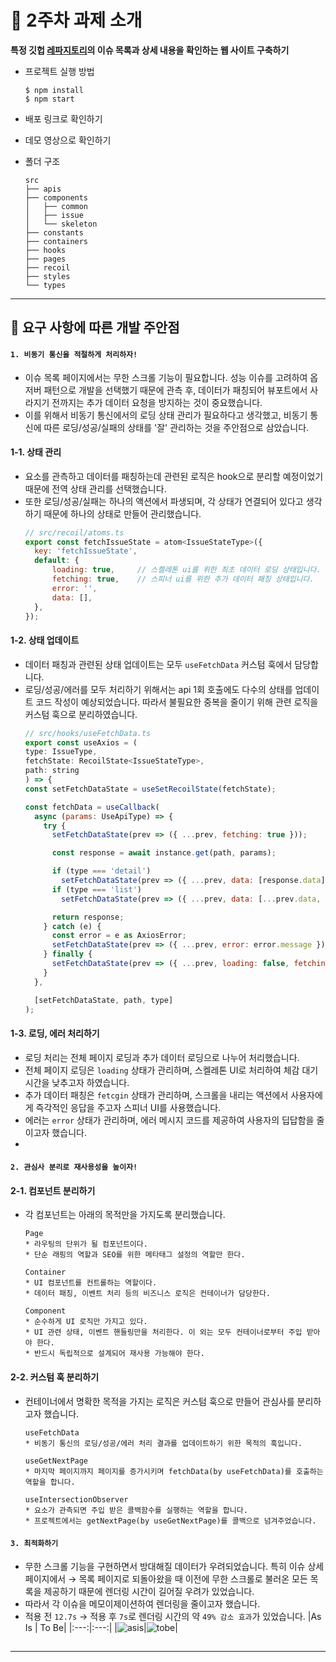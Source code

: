 # 📝 2주차 과제 소개
**특정 깃헙 [레파지토리](https://github.com/facebook/react/issues)의 이슈 목록과 상세 내용을 확인하는 웹 사이트 구축하기**
* 프로젝트 실행 방법
  ```
  $ npm install
  $ npm start
  ```
* 배포 링크로 확인하기
* 데모 영상으로 확인하기



* 폴더 구조
  ```
  src
  ├── apis
  ├── components
  │   ├── common
  │   ├── issue
  │   └── skeleton
  ├── constants
  ├── containers
  ├── hooks
  ├── pages
  ├── recoil
  ├── styles
  └── types
  ```
----
## 🤔 요구 사항에 따른 개발 주안점
#### `1. 비동기 통신을 적절하게 처리하자!`
* 이슈 목록 페이지에서는 무한 스크롤 기능이 필요합니다. 성능 이슈를 고려하여 옵저버 패턴으로 개발을 선택했기 때문에 관측 후, 데이터가 패칭되어 뷰포트에서 사라지기 전까지는 추가 데이터 요청을 방지하는 것이 중요했습니다. 
* 이를 위해서 비동기 통신에서의 로딩 상태 관리가 필요하다고 생각했고, 비동기 통신에 따른 로딩/성공/실패의 상태를 '잘' 관리하는 것을 주안점으로 삼았습니다. 

#### 1-1. 상태 관리
* 요소를 관측하고 데이터를 패칭하는데 관련된 로직은 hook으로 분리할 예정이었기 때문에 전역 상태 관리를 선택했습니다.
* 또한 로딩/성공/실패는 하나의 액션에서 파생되며, 각 상태가 연결되어 있다고 생각하기 때문에 하나의 상태로 만들어 관리했습니다.
  ```js
  // src/recoil/atoms.ts
  export const fetchIssueState = atom<IssueStateType>({
    key: 'fetchIssueState',
    default: {
        loading: true,     // 스켈레톤 ui를 위한 최초 데이터 로딩 상태입니다. 
        fetching: true,    // 스피너 ui를 위한 추가 데이터 패칭 상태입니다. 
        error: '',
        data: [],
    },
  });
  ```
#### 1-2. 상태 업데이트
* 데이터 패칭과 관련된 상태 업데이트는 모두 `useFetchData` 커스텀 훅에서 담당합니다. 
* 로딩/성공/에러를 모두 처리하기 위해서는 api 1회 호출에도 다수의 상태를 업데이트 코드 작성이 예상되었습니다. 따라서 불필요한 중복을 줄이기 위해 관련 로직을 커스텀 훅으로 분리하였습니다.
  ```js
  // src/hooks/useFetchData.ts
  export const useAxios = (
  type: IssueType,
  fetchState: RecoilState<IssueStateType>,
  path: string
  ) => {
  const setFetchDataState = useSetRecoilState(fetchState);

  const fetchData = useCallback(
    async (params: UseApiType) => {
      try {
        setFetchDataState(prev => ({ ...prev, fetching: true }));

        const response = await instance.get(path, params);

        if (type === 'detail')
          setFetchDataState(prev => ({ ...prev, data: [response.data] }));
        if (type === 'list')
          setFetchDataState(prev => ({ ...prev, data: [...prev.data, ...response.data] }));

        return response;
      } catch (e) {
        const error = e as AxiosError;
        setFetchDataState(prev => ({ ...prev, error: error.message }));
      } finally {
        setFetchDataState(prev => ({ ...prev, loading: false, fetching: false }));
      }
    },

    [setFetchDataState, path, type]
  );
  ```

#### 1-3. 로딩, 에러 처리하기 
* 로딩 처리는 전체 페이지 로딩과 추가 데이터 로딩으로 나누어 처리했습니다.
* 전체 페이지 로딩은 `loading` 상태가 관리하며, 스켈레톤 UI로 처리하여 체감 대기 시간을 낮추고자 하였습니다.
* 추가 데이터 패칭은 `fetcgin` 상태가 관리하며, 스크롤을 내리는 액션에서 사용자에게 즉각적인 응답을 주고자 스피너 UI를 사용했습니다.
* 에러는 `error` 상태가 관리하며, 에러 메시지 코드를 제공하여 사용자의 딥답함을 줄이고자 했습니다.
* 
#### `2. 관심사 분리로 재사용성을 높이자!`
#### 2-1. 컴포넌트 분리하기
* 각 컴포넌트는 아래의 목적만을 가지도록 분리했습니다.
  ```
  Page
  * 라우팅의 단위가 될 컴포넌트이다.
  * 단순 래핑의 역할과 SEO를 위한 메타태그 설정의 역할만 한다.

  Container
  * UI 컴포넌트를 컨트롤하는 역할이다.
  * 데이터 패칭, 이벤트 처리 등의 비즈니스 로직은 컨테이너가 담당한다.

  Component
  * 순수하게 UI 로직만 가지고 있다.
  * UI 관련 상태, 이벤트 핸들링만을 처리한다. 이 외는 모두 컨테이너로부터 주입 받아야 한다.
  * 반드시 독립적으로 설계되어 재사용 가능해야 한다.
  ```
#### 2-2. 커스텀 훅 분리하기
* 컨테이너에서 명확한 목적을 가지는 로직은 커스텀 훅으로 만들어 관심사를 분리하고자 했습니다.
  ```
  useFetchData
  * 비동기 통신의 로딩/성공/에러 처리 결과를 업데이트하기 위한 목적의 훅입니다.

  useGetNextPage
  * 마지막 페이지까지 페이지를 증가시키며 fetchData(by useFetchData)를 호출하는 역할을 합니다.

  useIntersectionObserver
  * 요소가 관측되면 주입 받은 콜백함수를 실행하는 역할을 합니다.
  * 프로젝트에서는 getNextPage(by useGetNextPage)를 콜백으로 넘겨주었습니다. 
  ```

#### `3. 최적화하기`
* 무한 스크롤 기능을 구현하면서 방대해질 데이터가 우려되었습니다. 특히 이슈 상세 페이지에서 → 목록 페이지로 되돌아왔을 때 이전에 무한 스크롤로 불러온 모든 목록을 제공하기 때문에 렌더링 시간이 길어질 우려가 있었습니다. 
* 따라서 각 이슈을 메모이제이션하여 렌더링을 줄이고자 했습니다.
* 적용 전 `12.7s` → 적용 후 `7s`로 렌더링 시간의 약 `49% 감소 효과`가 있었습니다. 
  |As Is | To Be|
  |:---:|:---:|
  |![asis](https://github.com/Aroma-oh/pre-onboarding-12th-2-11/assets/115550622/082f0123-a91d-4fc5-8ab5-de4b1694ba86)|![tobe](https://github.com/Aroma-oh/pre-onboarding-12th-2-11/assets/115550622/78fea720-f85e-4c43-9466-6a5dd3c3b826)|

## 
---




  

